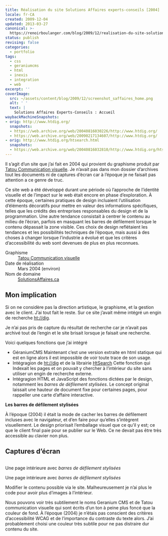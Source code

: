 ```yaml
---
title: Réalisation du site Solutions Affaires experts-conseils [2004]
locale: fr-CA
created: 2009-12-04
updated: 2013-03-27
canonical: >-
  https://renoirboulanger.com/blog/2009/12/realisation-du-site-solutions-affaires-experts-conseils-2004/
status: publish
revising: false
categories:
  - portfolio
tags:
  - css
  - geraniumcms
  - html
  - inexis
  - integration
  - web
excerpt: ''
coverImage:
  src: ~/assets/content/blog/2009/12/screenshot_saffaires_home.png
  alt: ' '
  text: |
    Solutions Affaires Experts-Conseils : Accueil
waybackMachineSnapshots:
- orig: http://www.htdig.org/
  snapshots:
  - https://web.archive.org/web/20040816030226/http://www.htdig.org/
  - https://web.archive.org/web/20090217134607/http://www.htdig.org/
- orig: http://www.htdig.org/htsearch.html
  snapshots:
  - https://web.archive.org/web/20040816032810/http://www.htdig.org/htsearch.html
---
```


Il s’agit d’un site que j’ai fait en 2004 qui provient du graphisme produit par [Tatou Communication visuelle](http://www.tatou.ca/). Je n’avait pas dans mon dossier d’archives tout les documents ni de captures d’écran car à l’époque je ne faisait pas attention a ce genre de truc.

<!--more-->

Ce site web a été développé durant une période où l’approche de l’identité visuelle et de l’impact sur le web était encore en phase d’exploration. À cette époque, certaines pratiques de design incluaient l’utilisation d’éléments décoratifs pour mettre en valeur des informations spécifiques, telles que les crédits des entreprises responsables du design et de la programmation. Une autre tendance consistait à centrer le contenu au milieu de l’écran, parfois en masquant les barres de défilement lorsque le contenu dépassait la zone visible. Ces choix de design reflétaient les tendances et les possibilités techniques de l’époque, mais aussi à des choses à changer lorsque l’industrie a évolué et que les critères d’accessibilité du web sont devenues de plus en plus reconnues.


<dl>
  <dt>Graphisme</dt>
    <dd><a href="http://www.tatou.ca/">Tatou Communication visuelle</a></dd>
  <dt>Date de réalisation</dt>
    <dd><time datetime="2004-03">Mars 2004</time> (environ)</dd>
  <dt>Nom de domaine</dt>
    <dd><a href="https://www.solutionsaffaires.ca/" title="Robert Savage Agronome MBA">SolutionsAffaires.ca</a></dd>
</dl>



## Mon implication

Si on ne considère pas la direction artistique, le graphisme, et la gestion avec le client. J’ai tout fait le reste. Sur ce site j’avait même intégré un engin de recherche [ht://dig][htdig-home].

Je n’ai pas pris de capture du résultat de recherche car je n’avait pas archivé tout de l’engin et le site brisait lorsque je faisait une recherche.

Voici quelques fonctions que j’ai intégré

- GéraniumCMS
  Maintenant c’est une version extraite en html statique qui est en ligne alors il est impossible de voir toute trace de son usage.
- Intégragion de [ht://dig][htdig-home] et de la librairie [HtSearch](https://web.archive.org/web/20040816032810/http://www.htdig.org/htsearch.html)
  Cette fonction qui Indexait les pages et on pouvait y chercher à l’intérieur du site sans utiliser un engin de recherche externe.
- Intégragion HTML et JavaScript des fonctions dictées par le design, notamment les *barres de défilement stylisées*.
  Le concept original laissait une hauteur de document fixe pour certaines pages, pour rappeller une carte d’affaire interactive.

<rb-notice-box variant="info" class="my-5" date="2024-10-07">
<strong slot="header">Les barres de défilement stylisées</strong>

À l’époque (2004) il était la mode de cacher les barres de défilement incluses avec le navigateur, et d’en faire pour qu’elles s’intègrent visuellement. Le design priorisait l’emballage visuel que ce qu’il y est; ce que le client final paie pour se publier sur le Web. Ce ne devait pas être très accessible au clavier non plus.

</rb-notice-box>

## Captures d’écran

<div style="overflow:hidden;clear:both" class="thumbnails gallery flex flex-row flex-wrap">
<app-image class="w-1/3" src="~/assets/content/blog/2009/12/screenshot_saffaires3.png" data-smaller-src="~/assets/content/blog/2009/12/screenshot_saffaires3-150x150.png" alt="" figcaption="La page de contact">

</app-image>
<app-image class="w-1/3" src="~/assets/content/blog/2009/12/screenshot_saffaires21.png" data-smaller-src="~/assets/content/blog/2009/12/screenshot_saffaires21-150x150.png" alt="" figcaption="Une page intérieure">

</app-image>
<app-image class="w-1/3" src="~/assets/content/blog/2009/12/Screenshot_saffaires_2004_scroll.png" data-smaller-src="~/assets/content/blog/2009/12/Screenshot_saffaires_2004_scroll-150x150.png" alt="" figcaption=" ">

Une page intérieure avec *barres de défilement stylisées*

</app-image>
<app-image class="w-1/3" src="~/assets/content/blog/2009/12/Screenshot_saffaires_2004_noscroll.png" data-smaller-src="~/assets/content/blog/2009/12/Screenshot_saffaires_2004_noscroll-150x150.png" alt="" figcaption=" ">

Une page intérieure avec *barres de défilement stylisées*

</app-image>
<app-image class="w-1/3" src="~/assets/content/blog/2009/12/Screenshot_saffaires_2004_geranium_modifier.png" data-smaller-src="~/assets/content/blog/2009/12/Screenshot_saffaires_2004_geranium_modifier-150x150.png" alt="" figcaption=" ">

Modifier le contenu possible via le site. Malheureusement je n’ai plus le code pour avoir plus d’images à l’intérieur.

</app-image>
<app-image class="w-1/3" src="~/assets/content/blog/2009/12/Screenshot_saffaires_2004_GeraniumCMS.png" data-smaller-src="~/assets/content/blog/2009/12/Screenshot_saffaires_2004_GeraniumCMS-150x150.png" alt="" figcaption=" ">

Nous pouvons voir très subtilement le noms Geranium CMS et de Tatou communication visuelle qui sont écrits d’un ton à peine plus foncé que la couleur de fond. À l’époque (2004) je n’étais pas conscient des critères d’accessibilité WCAG et de l’importance du contraste du texte alors. J’ai probablement choisi une couleur très subtile pour ne pas distraire dur contenu du site.

</app-image>
</div>

[htdig-home]: https://web.archive.org/web/20040816030226/http://www.htdig.org/
